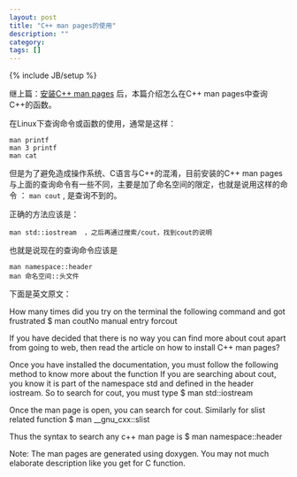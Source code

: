 ```yaml
---
layout: post
title: "C++ man pages的使用"
description: ""
category: 
tags: []
---
```

{% include JB/setup %}

继上篇：[安装C++ man pages](../15/linux-install-cpp-man-pages.html)  后，本篇介绍怎么在C++ man pages中查询C++的函数。

在Linux下查询命令或函数的使用，通常是这样：

	man printf
	man 3 printf
	man cat

但是为了避免造成操作系统、C语言与C++的混淆，目前安装的C++ man pages与上面的查询命令有一些不同，主要是加了命名空间的限定，也就是说用这样的命令 ： `man cout` , 是查询不到的。

正确的方法应该是：

	man std::iostream  ，之后再通过搜索/cout，找到cout的说明

也就是说现在的查询命令应该是

	man namespace::header  
	man 命名空间::头文件


下面是英文原文：

How many times did you try on the terminal the following command and got frustrated
$ man coutNo manual entry forcout

If you have decided that there is no way you can find more about cout apart from going to web, then read the article on how to install C++ man pages?

Once you have installed the documentation, you must follow the following method to know more about the function
If you are searching about cout, you know it is part of the namespace std and defined in the header iostream. So to search for cout, you must type
$ man std::iostream

Once the man page is open, you can search for cout.
Similarly for slist related function
$ man __gnu_cxx::slist

Thus the syntax to search any c++ man page is
$ man namespace::header

Note: The man pages are generated using doxygen. You may not much elaborate description like you get for C function.